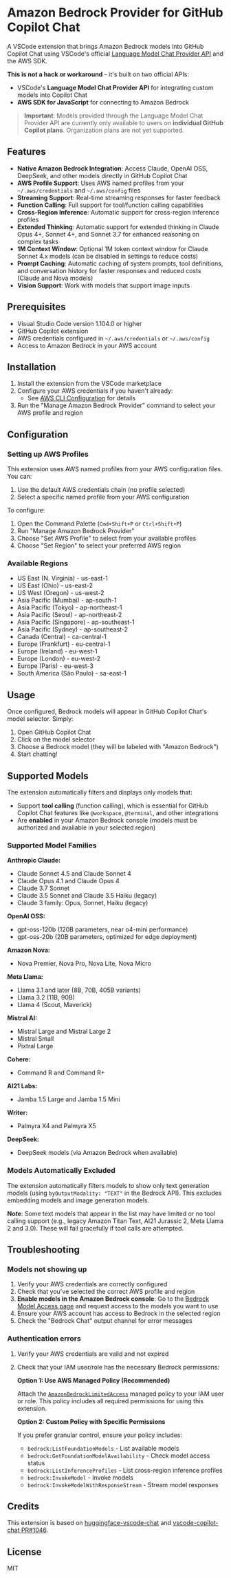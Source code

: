 # Amazon Bedrock Provider for GitHub Copilot Chat

A VSCode extension that brings Amazon Bedrock models into GitHub Copilot Chat using VSCode's official [Language Model Chat Provider API](https://code.visualstudio.com/api/extension-guides/ai/language-model-chat-provider) and the AWS SDK.

**This is not a hack or workaround** - it's built on two official APIs:

- VSCode's **Language Model Chat Provider API** for integrating custom models into Copilot Chat
- **AWS SDK for JavaScript** for connecting to Amazon Bedrock

> **Important**: Models provided through the Language Model Chat Provider API are currently only available to users on **individual GitHub Copilot plans**. Organization plans are not yet supported.

## Features

- **Native Amazon Bedrock Integration**: Access Claude, OpenAI OSS, DeepSeek, and other models directly in GitHub Copilot Chat
- **AWS Profile Support**: Uses AWS named profiles from your `~/.aws/credentials` and `~/.aws/config` files
- **Streaming Support**: Real-time streaming responses for faster feedback
- **Function Calling**: Full support for tool/function calling capabilities
- **Cross-Region Inference**: Automatic support for cross-region inference profiles
- **Extended Thinking**: Automatic support for extended thinking in Claude Opus 4+, Sonnet 4+, and Sonnet 3.7 for enhanced reasoning on complex tasks
- **1M Context Window**: Optional 1M token context window for Claude Sonnet 4.x models (can be disabled in settings to reduce costs)
- **Prompt Caching**: Automatic caching of system prompts, tool definitions, and conversation history for faster responses and reduced costs (Claude and Nova models)
- **Vision Support**: Work with models that support image inputs

## Prerequisites

- Visual Studio Code version 1.104.0 or higher
- GitHub Copilot extension
- AWS credentials configured in `~/.aws/credentials` or `~/.aws/config`
- Access to Amazon Bedrock in your AWS account

## Installation

1. Install the extension from the VSCode marketplace
2. Configure your AWS credentials if you haven't already:
   - See [AWS CLI Configuration](https://docs.aws.amazon.com/cli/latest/userguide/cli-configure-files.html) for details
3. Run the "Manage Amazon Bedrock Provider" command to select your AWS profile and region

## Configuration

### Setting up AWS Profiles

This extension uses AWS named profiles from your AWS configuration files. You can:

1. Use the default AWS credentials chain (no profile selected)
2. Select a specific named profile from your AWS configuration

To configure:

1. Open the Command Palette (`Cmd+Shift+P` or `Ctrl+Shift+P`)
2. Run "Manage Amazon Bedrock Provider"
3. Choose "Set AWS Profile" to select from your available profiles
4. Choose "Set Region" to select your preferred AWS region

### Available Regions

- US East (N. Virginia) - us-east-1
- US East (Ohio) - us-east-2
- US West (Oregon) - us-west-2
- Asia Pacific (Mumbai) - ap-south-1
- Asia Pacific (Tokyo) - ap-northeast-1
- Asia Pacific (Seoul) - ap-northeast-2
- Asia Pacific (Singapore) - ap-southeast-1
- Asia Pacific (Sydney) - ap-southeast-2
- Canada (Central) - ca-central-1
- Europe (Frankfurt) - eu-central-1
- Europe (Ireland) - eu-west-1
- Europe (London) - eu-west-2
- Europe (Paris) - eu-west-3
- South America (São Paulo) - sa-east-1

## Usage

Once configured, Bedrock models will appear in GitHub Copilot Chat's model selector. Simply:

1. Open GitHub Copilot Chat
2. Click on the model selector
3. Choose a Bedrock model (they will be labeled with "Amazon Bedrock")
4. Start chatting!

## Supported Models

The extension automatically filters and displays only models that:

- Support **tool calling** (function calling), which is essential for GitHub Copilot Chat features like `@workspace`, `@terminal`, and other integrations
- Are **enabled** in your Amazon Bedrock console (models must be authorized and available in your selected region)

### Supported Model Families

**Anthropic Claude:**

- Claude Sonnet 4.5 and Claude Sonnet 4
- Claude Opus 4.1 and Claude Opus 4
- Claude 3.7 Sonnet
- Claude 3.5 Sonnet and Claude 3.5 Haiku (legacy)
- Claude 3 family: Opus, Sonnet, Haiku (legacy)

**OpenAI OSS:**

- gpt-oss-120b (120B parameters, near o4-mini performance)
- gpt-oss-20b (20B parameters, optimized for edge deployment)

**Amazon Nova:**

- Nova Premier, Nova Pro, Nova Lite, Nova Micro

**Meta Llama:**

- Llama 3.1 and later (8B, 70B, 405B variants)
- Llama 3.2 (11B, 90B)
- Llama 4 (Scout, Maverick)

**Mistral AI:**

- Mistral Large and Mistral Large 2
- Mistral Small
- Pixtral Large

**Cohere:**

- Command R and Command R+

**AI21 Labs:**

- Jamba 1.5 Large and Jamba 1.5 Mini

**Writer:**

- Palmyra X4 and Palmyra X5

**DeepSeek:**

- DeepSeek models (via Amazon Bedrock when available)

### Models Automatically Excluded

The extension automatically filters models to show only text generation models (using `byOutputModality: "TEXT"` in the Bedrock API). This excludes embedding models and image generation models.

**Note**: Some text models that appear in the list may have limited or no tool calling support (e.g., legacy Amazon Titan Text, AI21 Jurassic 2, Meta Llama 2 and 3.0). These will fail gracefully if tool calls are attempted.

## Troubleshooting

### Models not showing up

1. Verify your AWS credentials are correctly configured
2. Check that you've selected the correct AWS profile and region
3. **Enable models in the Amazon Bedrock console**: Go to the [Bedrock Model Access page](https://console.aws.amazon.com/bedrock/home#/modelaccess) and request access to the models you want to use
4. Ensure your AWS account has access to Bedrock in the selected region
5. Check the "Bedrock Chat" output channel for error messages

### Authentication errors

1. Verify your AWS credentials are valid and not expired
2. Check that your IAM user/role has the necessary Bedrock permissions:

   **Option 1: Use AWS Managed Policy (Recommended)**

   Attach the [`AmazonBedrockLimitedAccess`](https://docs.aws.amazon.com/aws-managed-policy/latest/reference/AmazonBedrockLimitedAccess.html) managed policy to your IAM user or role. This policy includes all required permissions for using this extension.

   **Option 2: Custom Policy with Specific Permissions**

   If you prefer granular control, ensure your policy includes:
   - `bedrock:ListFoundationModels` - List available models
   - `bedrock:GetFoundationModelAvailability` - Check model access status
   - `bedrock:ListInferenceProfiles` - List cross-region inference profiles
   - `bedrock:InvokeModel` - Invoke models
   - `bedrock:InvokeModelWithResponseStream` - Stream model responses

## Credits

This extension is based on [huggingface-vscode-chat](https://github.com/huggingface/huggingface-vscode-chat) and [vscode-copilot-chat PR#1046](https://github.com/microsoft/vscode-copilot-chat/pull/1046).

## License

MIT
